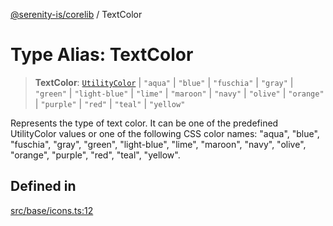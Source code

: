 [@serenity-is/corelib](../README.md) / TextColor

# Type Alias: TextColor

> **TextColor**: [`UtilityColor`](UtilityColor.md) \| `"aqua"` \| `"blue"` \| `"fuschia"` \| `"gray"` \| `"green"` \| `"light-blue"` \| `"lime"` \| `"maroon"` \| `"navy"` \| `"olive"` \| `"orange"` \| `"purple"` \| `"red"` \| `"teal"` \| `"yellow"`

Represents the type of text color.
It can be one of the predefined UtilityColor values or one of the following CSS color names:
"aqua", "blue", "fuschia", "gray", "green", "light-blue", "lime", "maroon", "navy", "olive", "orange", "purple", "red", "teal", "yellow".

## Defined in

[src/base/icons.ts:12](https://github.com/serenity-is/serenity/blob/master/packages/corelib/src/base/icons.ts#L12)
